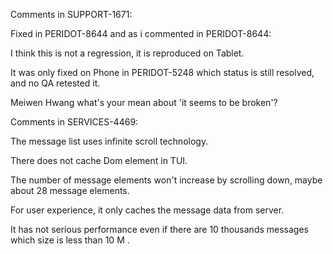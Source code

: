 Comments in SUPPORT-1671:

Fixed in PERIDOT-8644 and as i commented in PERIDOT-8644:

I think this is not a regression, it is reproduced on Tablet.

It was only fixed on Phone in PERIDOT-5248 which status is still resolved, and no QA retested it.

Meiwen Hwang what's your mean about 'it seems to be broken'?


Comments in SERVICES-4469:

The message list uses infinite scroll technology.

There does not cache Dom element in TUI.

The number of message elements won't increase by scrolling down, maybe about 28 message elements.

For user experience, it only caches the message data from server.

It has not serious performance even if there are 10 thousands messages which size is less than 10 M .

